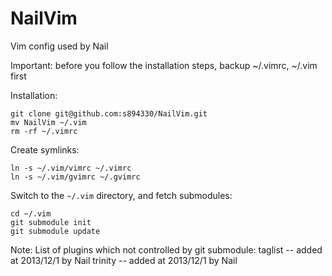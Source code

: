 NailVim
=======

Vim config used by Nail

Important:
    before you follow the installation steps, backup ~/.vimrc, ~/.vim first

Installation:

    git clone git@github.com:s894330/NailVim.git
    mv NailVim ~/.vim
    rm -rf ~/.vimrc

Create symlinks:

    ln -s ~/.vim/vimrc ~/.vimrc
    ln -s ~/.vim/gvimrc ~/.gvimrc

Switch to the `~/.vim` directory, and fetch submodules:

    cd ~/.vim
    git submodule init
    git submodule update

Note:
List of plugins which not controlled by git submodule:
    taglist -- added at 2013/12/1 by Nail
    trinity -- added at 2013/12/1 by Nail
